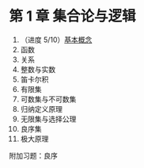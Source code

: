 # 第 1 章 集合论与逻辑

1. （进度 5/10）[基本概念](../../sec/01.0.md)
2. 函数
3. 关系
4. 整数与实数
5. 笛卡尔积
6. 有限集
7. 可数集与不可数集
8. 归纳定义原理
9. 无限集与选择公理
10. 良序集
11. 极大原理

附加习题：良序

